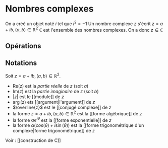 # Nombres complexes
On a créé un objet noté $i$ tel que $i^2 = -1$
Un nombre complexe $z$ s'écrit $z = a + ib, (a, b)\in\mathbb R^2$
$\mathbb C$ est l'ensemble des nombres complexes. On a donc $z\in\mathbb C$

## Opérations


## Notations
Soit $z = a+ib, (a,b)\in\mathbb R^2$.
 - $\text{Re}(z)$ est la _partie réelle_ de $z$ (soit $a$)
 - $\text{Im}(z)$ est la _partie imaginaire_ de $z$ (soit $b$)
 - $|z|$ est le [[module]] de $z$
 - $\arg(z)$ ets [[argument|l'argument]] de $z$
 - $\overline{z}$ est le [[conjugé complexe]] de $z$
 - la forme $z=a+ib, (a,b)\in\mathbb R^2$ est la [[forme algébrique]] de $z$
 - la forme $\alpha e^{i\theta}$ est la [[forme exponentielle]] de $z$
 - la forme $\alpha\left( cos(\theta) + i\sin(\theta) \right)$ est la [[forme trigonométrique d'un complexe|forme trigonométrique]] de $z$

 Voir : [[construction de C]]

 